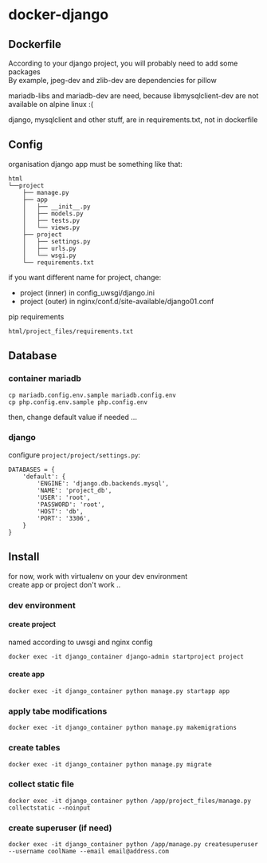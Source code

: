 # docker-django

## Dockerfile
According to your django project, you will probably need to add some packages  
By example, jpeg-dev and zlib-dev are dependencies for pillow

mariadb-libs and mariadb-dev are need, because libmysqlclient-dev are not available on alpine linux :(

django, mysqlclient and other stuff, are in requirements.txt, not in dockerfile

## Config
organisation django app must be something like that:
```
html
└──project
	├── manage.py
	├── app
	│   ├── __init__.py
	│   ├── models.py
	│   ├── tests.py
	│   └── views.py
	├── project
	│   ├── settings.py
	│   ├── urls.py
	│   └── wsgi.py
	└── requirements.txt
```
if you want different name for project, change:  
- project (inner) in config_uwsgi/django.ini
- project (outer) in nginx/conf.d/site-available/django01.conf

pip requirements
```
html/project_files/requirements.txt
```

## Database
### container mariadb
```
cp mariadb.config.env.sample mariadb.config.env
cp php.config.env.sample php.config.env
```
then, change default value if needed ...


### django
configure `project/project/settings.py`:
```
DATABASES = {
	'default': {
		'ENGINE': 'django.db.backends.mysql',
		'NAME': 'project_db',
		'USER': 'root',
		'PASSWORD': 'root',
		'HOST': 'db',
		'PORT': '3306',
	}
}
```

## Install
for now, work with virtualenv on your dev environment  
create app or project don't work ..

### dev environment
#### create project
named according to uwsgi and nginx config
```
docker exec -it django_container django-admin startproject project
```
#### create app
```
docker exec -it django_container python manage.py startapp app
```

### apply tabe modifications
```
docker exec -it django_container python manage.py makemigrations
```

### create tables
```
docker exec -it django_container python manage.py migrate
```

### collect static file
```
docker exec -it django_container python /app/project_files/manage.py collectstatic --noinput
```

### create superuser (if need)
```
docker exec -it django_container python /app/manage.py createsuperuser --username coolName --email email@address.com
```
